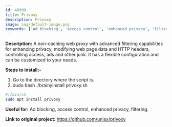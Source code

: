 ```yaml
---
id: 48909
title: Privoxy
description: Privoxy
image: img/default-image.png
keywords: ['Ad blocking', 'access control', 'enhanced privacy', 'filtering']
---
```



**Description:** A non-caching web proxy with advanced filtering capabilities for enhancing privacy, modifying web page data and HTTP headers, controlling access, ads and other junk. It has a flexible configuration and can be customized to your needs.

**Steps to install:-**

1. Go to the directory where the script is.
1. sudo bash ./brainyinstall privoxy.sh
```bash
#!/bin/sh
sudo apt install privoxy
```
**Useful for:** Ad blocking, access control, enhanced privacy, filtering.

**Link to original project:** https://github.com/unisx/privoxy